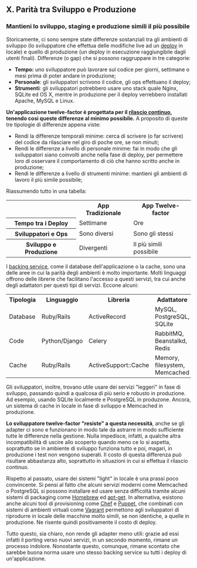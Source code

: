 ## X. Parità tra Sviluppo e Produzione
### Mantieni lo sviluppo, staging e produzione simili il più possibile

Storicamente, ci sono sempre state differenze sostanziali tra gli ambienti di sviluppo (lo sviluppatore che effettua delle modifiche live ad un [deploy](./codebase) in locale) e quello di produzione (un deploy in esecuzione raggiungibile dagli utenti finali). Differenze (o gap) che si possono raggruppare in tre categorie:

* **Tempo:** uno sviluppatore può lavorare sul codice per giorni, settimane o mesi prima di poter andare in produzione;
* **Personale**: gli sviluppatori scrivono il codice, gli ops effettuano il deploy;
* **Strumenti**: gli sviluppatori potrebbero usare uno stack quale Nginx, SQLite ed OS X, mentre in produzione per il deploy verrebbero installati Apache, MySQL e Linux.

**Un'applicazione twelve-factor è progettata per il [rilascio continuo](http://avc.com/2011/02/continuous-deployment/), tenendo così queste differenze al minimo possibile.** A proposito di queste tre tipologie di differenze appena viste:

* Rendi la differenze temporali minime: cerca di scrivere (o far scrivere) del codice da rilasciare nel giro di poche ore, se non minuti;
* Rendi le differenze a livello di personale minime: fai in modo che gli sviluppatori siano coinvolti anche nella fase di deploy, per permettere loro di osservare il comportamento di ciò che hanno scritto anche in produzione;
* Rendi le differenze a livello di strumenti minime: mantieni gli ambienti di lavoro il più simile possibile;

Riassumendo tutto in una tabella:

<table>
  <tr>
    <th></th>
    <th>App Tradizionale</th>
    <th>App Twelve-factor</th>
  </tr>
  <tr>
    <th>Tempo tra i Deploy</th>
    <td>Settimane</td>
    <td>Ore</td>
  </tr>
  <tr>
    <th>Sviluppatori e Ops</th>
    <td>Sono diversi</td>
    <td>Sono gli stessi</td>
  </tr>
  <tr>
    <th>Sviluppo e Produzione</th>
    <td>Divergenti</td>
    <td>Il più simili possibile</td>
  </tr>
</table>

I [backing service](./backing-services), come il database dell'applicazione o la cache, sono una delle aree in cui la parità degli ambienti è molto importante. Molti linguaggi offrono delle librerie che facilitano l'accesso a questi servizi, tra cui anche degli adattatori per questi tipi di servizi. Eccone alcuni:

<table>
  <tr>
    <th>Tipologia</th>
    <th>Linguaggio</th>
    <th>Libreria</th>
    <th>Adattatore</th>
  </tr>
  <tr>
    <td>Database</td>
    <td>Ruby/Rails</td>
    <td>ActiveRecord</td>
    <td>MySQL, PostgreSQL, SQLite</td>
  </tr>
  <tr>
    <td>Code</td>
    <td>Python/Django</td>
    <td>Celery</td>
    <td>RabbitMQ, Beanstalkd, Redis</td>
  </tr>
  <tr>
    <td>Cache</td>
    <td>Ruby/Rails</td>
    <td>ActiveSupport::Cache</td>
    <td>Memory, filesystem, Memcached</td>
  </tr>
</table>

Gli sviluppatori, inoltre, trovano utile usare dei servizi "leggeri" in fase di sviluppo, passando quindi a qualcosa di più serio e robusto in produzione. Ad esempio, usando SQLite localmente e PostgreSQL in produzone. Ancora, un sistema di cache in locale in fase di sviluppo e Memcached in produzione.

**Lo sviluppatore twelve-factor "resiste" a questa necessità**, anche se gli adapter ci sono e funzionano in modo tale da astrarre in modo sufficiente tutte le differenze nella gestione. Nulla impedisce, infatti, a qualche altra incompatibilità di uscire allo scoperto quando meno ce lo si aspetta, soprattutto se in ambiente di sviluppo funziona tutto e poi, magari, in produzione i test non vengono superati. Il costo di questa differenza può risultare abbastanza alto, soprattutto in situazioni in cui si effettua il rilascio continuo.

Rispetto al passato, usare dei sistemi "light" in locale è una prassi poco convincente. Si pensi al fatto che alcuni servizi moderni come Memcached o PostgreSQL si possono installare ed usare senza difficoltà tramite alcuni sistemi di packaging come [Homebrew](http://mxcl.github.com/homebrew/) ed [apt-get](https://help.ubuntu.com/community/AptGet/Howto).  In alternativa, esistono anche alcuni tool di provisioning come [Chef](http://www.opscode.com/chef/) e [Puppet](http://docs.puppetlabs.com/), che combinati con sistemi di ambienti virtuali come [Vagrant](http://vagrantup.com/) permettono agli sviluppatori di riprodurre in locale delle macchine molto simili, se non identiche, a quelle in produzione. Ne risente quindi positivamente il costo di deploy.

Tutto questo, sia chiaro, non rende gli adapter meno utili: grazie ad essi infatti il porting verso nuovi servizi, in un secondo momento, rimane un processo indolore. Nonostante questo, comunque, rimane scontato che sarebbe buona norma usare uno stesso backing service su tutti i deploy di un'applicazione.
